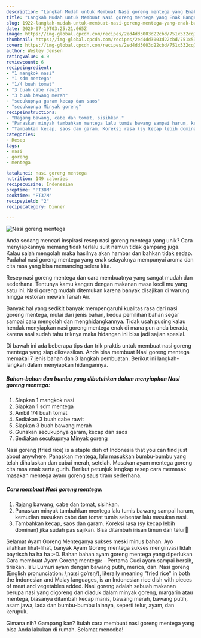 ```yaml
---
description: "Langkah Mudah untuk Membuat Nasi goreng mentega yang Enak Banget"
title: "Langkah Mudah untuk Membuat Nasi goreng mentega yang Enak Banget"
slug: 1922-langkah-mudah-untuk-membuat-nasi-goreng-mentega-yang-enak-banget
date: 2020-07-19T03:25:21.065Z
image: https://img-global.cpcdn.com/recipes/2ed4dd3003d22cbd/751x532cq70/nasi-goreng-mentega-foto-resep-utama.jpg
thumbnail: https://img-global.cpcdn.com/recipes/2ed4dd3003d22cbd/751x532cq70/nasi-goreng-mentega-foto-resep-utama.jpg
cover: https://img-global.cpcdn.com/recipes/2ed4dd3003d22cbd/751x532cq70/nasi-goreng-mentega-foto-resep-utama.jpg
author: Wesley Jensen
ratingvalue: 4.9
reviewcount: 6
recipeingredient:
- "1 mangkok nasi"
- "1 sdm mentega"
- "1/4 buah tomat"
- "3 buah cabe rawit"
- "3 buah bawang merah"
- "secukupnya garam kecap dan saos"
- "secukupnya Minyak goreng"
recipeinstructions:
- "Rajang bawang, cabe dan tomat, sisihkan."
- "Panaskan minyak tambahkan mentega lalu tumis bawang sampai harum, kemudian masukan cabe dan tomat tumis sebentar lalu masukan nasi."
- "Tambahkan kecap, saos dan garam. Koreksi rasa (sy kecap lebih dominan) jika sudah pas sajikan. Bisa ditambah irisan timun dan telur🍴"
categories:
- Resep
tags:
- nasi
- goreng
- mentega

katakunci: nasi goreng mentega 
nutrition: 149 calories
recipecuisine: Indonesian
preptime: "PT38M"
cooktime: "PT37M"
recipeyield: "2"
recipecategory: Dinner

---
```



![Nasi goreng mentega](https://img-global.cpcdn.com/recipes/2ed4dd3003d22cbd/751x532cq70/nasi-goreng-mentega-foto-resep-utama.jpg)

Anda sedang mencari inspirasi resep nasi goreng mentega yang unik? Cara menyiapkannya memang tidak terlalu sulit namun tidak gampang juga. Kalau salah mengolah maka hasilnya akan hambar dan bahkan tidak sedap. Padahal nasi goreng mentega yang enak selayaknya mempunyai aroma dan cita rasa yang bisa memancing selera kita.

Resep nasi goreng mentega dan cara membuatnya yang sangat mudah dan sederhana. Tentunya kamu kangen dengan makanan masa kecil mu yang satu ini. Nasi goreng mudah ditemukan karena banyak disajikan di warung hingga restoran mewah Tanah Air.

Banyak hal yang sedikit banyak mempengaruhi kualitas rasa dari nasi goreng mentega, mulai dari jenis bahan, kedua pemilihan bahan segar sampai cara mengolah dan menghidangkannya. Tidak usah pusing kalau hendak menyiapkan nasi goreng mentega enak di mana pun anda berada, karena asal sudah tahu triknya maka hidangan ini bisa jadi sajian spesial.


Di bawah ini ada beberapa tips dan trik praktis untuk membuat nasi goreng mentega yang siap dikreasikan. Anda bisa membuat Nasi goreng mentega memakai 7 jenis bahan dan 3 langkah pembuatan. Berikut ini langkah-langkah dalam menyiapkan hidangannya.

<!--inarticleads1-->

##### Bahan-bahan dan bumbu yang dibutuhkan dalam menyiapkan Nasi goreng mentega:

1. Siapkan 1 mangkok nasi
1. Siapkan 1 sdm mentega
1. Ambil 1/4 buah tomat
1. Sediakan 3 buah cabe rawit
1. Siapkan 3 buah bawang merah
1. Gunakan secukupnya garam, kecap dan saos
1. Sediakan secukupnya Minyak goreng


Nasi goreng (fried rice) is a staple dish of Indonesia that you can find just about anywhere. Panaskan mentega, lalu masukkan bumbu-bumbu yang telah dihaluskan dan cabai merah, setelah. Masakan ayam mentega goreng cita rasa enak serta gurih. Berikut petunjuk lengkap resep cara memasak masakan mentega ayam goreng saus tiram sederhana. 

<!--inarticleads2-->

##### Cara membuat Nasi goreng mentega:

1. Rajang bawang, cabe dan tomat, sisihkan.
1. Panaskan minyak tambahkan mentega lalu tumis bawang sampai harum, kemudian masukan cabe dan tomat tumis sebentar lalu masukan nasi.
1. Tambahkan kecap, saos dan garam. Koreksi rasa (sy kecap lebih dominan) jika sudah pas sajikan. Bisa ditambah irisan timun dan telur🍴


Selamat Ayam Goreng Menteganya sukses meski minus bahan. Ayo silahkan lihat-lihat, banyak Ayam Goreng mentega sukses menginvasi lidah bayrisch ha ha ha :-D. Bahan bahan ayam goreng mentega yang diperlukan Cara membuat Ayam Goreng mentega: - Pertama Cuci ayam sampai bersih, tiriskan. lalu Lumuri ayam dengan bawang putih, merica, dan. Nasi goreng (English pronunciation: /ˌnɑːsi ɡɒˈrɛŋ/), literally meaning &#34;fried rice&#34; in both the Indonesian and Malay languages, is an Indonesian rice dish with pieces of meat and vegetables added. Nasi goreng adalah sebuah makanan berupa nasi yang digoreng dan diaduk dalam minyak goreng, margarin atau mentega, biasanya ditambah kecap manis, bawang merah, bawang putih, asam jawa, lada dan bumbu-bumbu lainnya, seperti telur, ayam, dan kerupuk. 

Gimana nih? Gampang kan? Itulah cara membuat nasi goreng mentega yang bisa Anda lakukan di rumah. Selamat mencoba!
